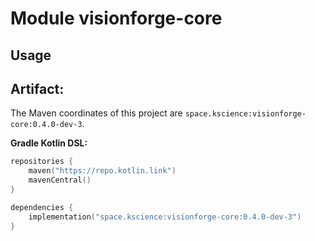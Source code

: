 # Module visionforge-core



## Usage

## Artifact:

The Maven coordinates of this project are `space.kscience:visionforge-core:0.4.0-dev-3`.

**Gradle Kotlin DSL:**
```kotlin
repositories {
    maven("https://repo.kotlin.link")
    mavenCentral()
}

dependencies {
    implementation("space.kscience:visionforge-core:0.4.0-dev-3")
}
```
